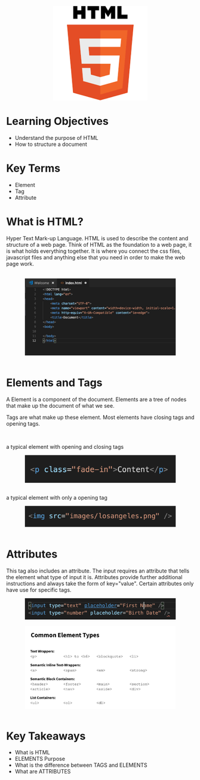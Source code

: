<div style="display: flex; justify-content: center;">
  <img src="images/download.png"  width="50%"/>
</div>

<h1>Learning Objectives</h1>
<ul>
  <li>Understand the purpose of HTML</li>
  <li>How to structure a document</li>
</ul>

<h1>Key Terms</h1>
<ul>
  <li>Element</li>
  <li>Tag</li>
  <li>Attribute</li>
</ul>

<h1>What is HTML?</h1>
<p>Hyper Text Mark-up Language. HTML is used to describe the content and structure of a web page. Think of HTML as the foundation to a web page, it is what holds everything together. It is where you connect the css files, javascript files and anything else that you need in order to make the web page work.</p>
<br >
<div style="display: flex; justify-content: center;">
  <img src="images/boilder.jpg"  width="80%"/>
</div>
<br >

<h1>Elements and Tags</h1>

<p>A Element is a component of the document. Elements are a tree of nodes that make up the document of what we see.</p>
<p>Tags are what make up these element. Most elements have closing tags and opening tags.</p>
<br >
<p>a typical element with opening and closing tags</p>
<div style="display: flex; justify-content: center;">
  <img src="images/fade-in.png"  width="80%"/>
</div>
<br >
<p>a typical element with only a opening tag</p>
<div style="display: flex; justify-content: center;">
  <img src="images/img.png"  width="80%"/>
</div>
<br >

<h1>Attributes</h1>
<p>This tag also includes an attribute. The input requires an attribute that tells the element what type of input it is. Attributes provide further additional instructions and always take the form of key="value". Certain attributes only have use for specific tags.</p>
<div style="display: flex; justify-content: center;">
  <img src="images/input.png"  width="80%"/>
</div>

<br >
<div style="display: flex; justify-content: center;">
  <img src="images/element.png"  width="80%"/>
</div>

<br >
<h1>Key Takeaways</h1>
<ul>
  <li>What is HTML</li>
  <li>ELEMENTS Purpose</li>
  <li>What is the difference between TAGS and ELEMENTS</li>
  <li>What are ATTRIBUTES</li>
</ul>
